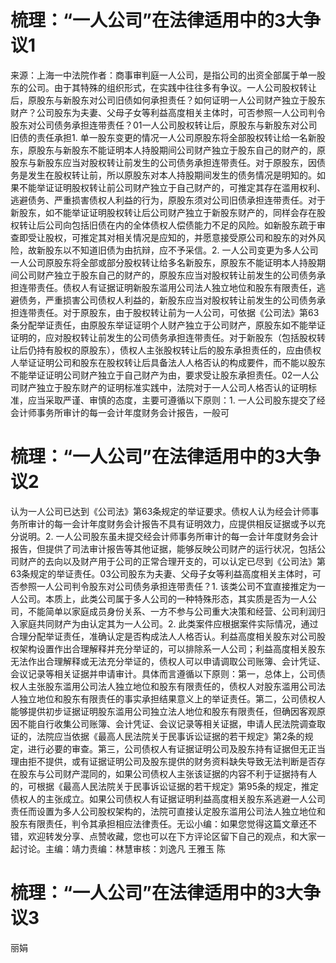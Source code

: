 # 梳理：“一人公司”在法律适用中的3大争议1

来源：上海一中法院作者：商事审判庭一人公司，是指公司的出资全部属于单一股东的公司。由于其特殊的组织形式，在实践中往往多有争议。一人公司股权转让后，原股东与新股东对公司旧债如何承担责任？如何证明一人公司财产独立于股东财产？公司股东为夫妻、父母子女等利益高度相关主体时，可否参照一人公司判令股东对公司债务承担连带责任？01一人公司股权转让后，原股东与新股东对公司旧债的责任承担1. 单一股东变更的情况一人公司原股东将全部股权转让给一名新股东，原股东与新股东不能证明本人持股期间公司财产独立于股东自己的财产的，原股东与新股东应当对股权转让前发生的公司债务承担连带责任。对于原股东，因债务是发生在股权转让前，所以原股东对本人持股期间发生的债务情况是明知的。如果不能举证证明股权转让前公司财产独立于自己财产的，可推定其存在滥用权利、逃避债务、严重损害债权人利益的行为，原股东须对公司旧债承担连带责任。对于新股东，如不能举证证明股权转让后公司财产独立于新股东财产的，同样会存在股权转让后公司向包括旧债在内的全体债权人偿债能力不足的风险。如新股东疏于审查即受让股权，可推定其对相关情况是应知的，并愿意接受原公司和股东的对外风险，故新股东以不知道旧债为由抗辩，应不予采信。2. 一人公司变更为多人公司一人公司原股东将全部或部分股权转让给多名新股东，原股东不能证明本人持股期间公司财产独立于股东自己的财产的，原股东应当对股权转让前发生的公司债务承担连带责任。债权人有证据证明新股东滥用公司法人独立地位和股东有限责任，逃避债务，严重损害公司债权人利益的，新股东应当对股权转让前发生的公司债务承担连带责任。对于原股东，由于股权转让前为一人公司，可依据《公司法》第63条分配举证责任，由原股东举证证明个人财产独立于公司财产，原股东如不能举证证明的，应对股权转让前发生的公司债务承担连带责任。对于新股东（包括股权转让后仍持有股权的原股东），债权人主张股权转让后的股东承担责任的，应由债权人举证证明公司和股东在股权转让后具备法人人格否认的构成要件，而不能以股东不能举证证明公司财产独立于自己财产为由，要求受让股东承担责任。02一人公司财产独立于股东财产的证明标准实践中，法院对于一人公司人格否认的证明标准，应当采取严谨、审慎的态度，主要可遵循以下原则：1. 一人公司股东提交了经会计师事务所审计的每一会计年度财务会计报告，一般可

# 梳理：“一人公司”在法律适用中的3大争议2

认为一人公司已达到《公司法》第63条规定的举证要求。债权人认为经会计师事务所审计的每一会计年度财务会计报告不具有证明效力，应提供相反证据或予以充分说明。2.  一人公司股东虽未提交经会计师事务所审计的每一会计年度财务会计报告，但提供了司法审计报告等其他证据，能够反映公司财产的运行状况，包括公司财产的去向以及财产用于公司的正常合理开支的，可以认定已尽到《公司法》第63条规定的举证责任。03公司股东为夫妻、父母子女等利益高度相关主体时，可否参照一人公司判令股东对公司债务承担连带责任？1. 该类公司不宜直接推定为一人公司。本质上，此类公司属于多人公司的一种特殊形态，其实质是否为一人公司，不能简单以家庭成员身份关系、一方不参与公司重大决策和经营、公司利润归入家庭共同财产为由认定其为一人公司。2. 此类案件应根据案件实际情况，通过合理分配举证责任，准确认定是否构成法人人格否认。利益高度相关股东对公司股权架构设置作出合理解释并充分举证的，可以排除系一人公司；利益高度相关股东无法作出合理解释或无法充分举证的，债权人可以申请调取公司账簿、会计凭证、会议记录等相关证据并申请审计。具体而言遵循以下原则：第一，总体上，公司债权人主张股东滥用公司法人独立地位和股东有限责任的，债权人对股东滥用公司法人独立地位和股东有限责任的事实承担结果意义上的举证责任。第二，公司债权人能够提供初步证据证明股东滥用公司独立法人地位和股东有限责任，但确因客观原因不能自行收集公司账簿、会计凭证、会议记录等相关证据，申请人民法院调查取证的，法院应当依据《最高人民法院关于民事诉讼证据的若干规定》第2条的规定，进行必要的审查。第三，公司债权人有证据证明公司及股东持有证据但无正当理由拒不提供，或有证据证明公司及股东提供的财务资料缺失导致无法判断是否存在股东与公司财产混同的，如果公司债权人主张该证据的内容不利于证据持有人的，可根据《最高人民法院关于民事诉讼证据的若干规定》第95条的规定，推定债权人的主张成立。如果公司债权人有证据证明利益高度相关股东系逃避一人公司责任而设置为多人公司股权架构的，法院可直接认定股东滥用公司法人独立地位和股东有限责任，判令其承担相应法律责任。无讼小编：如果您觉得这篇文章还不错，欢迎转发分享、点赞收藏，您也可以在下方评论区留下自己的观点，和大家一起讨论。主编：靖力责编：林慧审核：刘逸凡 王雅玉 陈

# 梳理：“一人公司”在法律适用中的3大争议3

丽娟 

